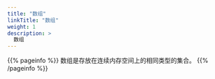 ```yaml
---
title: "数组"
linkTitle: "数组"
weight: 1
description: >
  数组
---
```


{{% pageinfo %}}
数组是存放在连续内存空间上的相同类型的集合。
{{% /pageinfo %}}